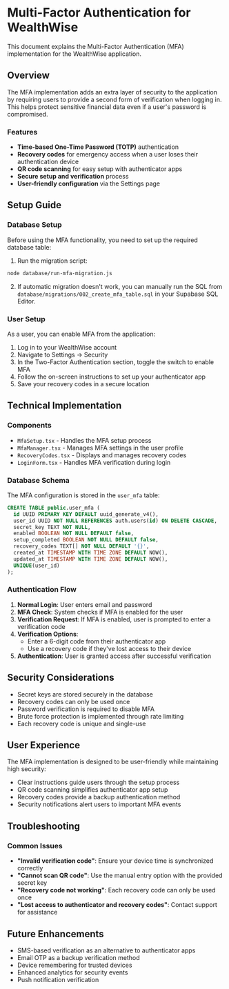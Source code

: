 # Multi-Factor Authentication for WealthWise

This document explains the Multi-Factor Authentication (MFA) implementation for the WealthWise application.

## Overview

The MFA implementation adds an extra layer of security to the application by requiring users to provide a second form of verification when logging in. This helps protect sensitive financial data even if a user's password is compromised.

### Features

- **Time-based One-Time Password (TOTP)** authentication
- **Recovery codes** for emergency access when a user loses their authentication device
- **QR code scanning** for easy setup with authenticator apps
- **Secure setup and verification** process
- **User-friendly configuration** via the Settings page

## Setup Guide

### Database Setup

Before using the MFA functionality, you need to set up the required database table:

1. Run the migration script:
```bash
node database/run-mfa-migration.js
```

2. If automatic migration doesn't work, you can manually run the SQL from `database/migrations/002_create_mfa_table.sql` in your Supabase SQL Editor.

### User Setup

As a user, you can enable MFA from the application:

1. Log in to your WealthWise account
2. Navigate to Settings → Security
3. In the Two-Factor Authentication section, toggle the switch to enable MFA
4. Follow the on-screen instructions to set up your authenticator app
5. Save your recovery codes in a secure location

## Technical Implementation

### Components

- `MfaSetup.tsx` - Handles the MFA setup process
- `MfaManager.tsx` - Manages MFA settings in the user profile
- `RecoveryCodes.tsx` - Displays and manages recovery codes
- `LoginForm.tsx` - Handles MFA verification during login

### Database Schema

The MFA configuration is stored in the `user_mfa` table:

```sql
CREATE TABLE public.user_mfa (
  id UUID PRIMARY KEY DEFAULT uuid_generate_v4(),
  user_id UUID NOT NULL REFERENCES auth.users(id) ON DELETE CASCADE,
  secret_key TEXT NOT NULL,
  enabled BOOLEAN NOT NULL DEFAULT false,
  setup_completed BOOLEAN NOT NULL DEFAULT false,
  recovery_codes TEXT[] NOT NULL DEFAULT '{}',
  created_at TIMESTAMP WITH TIME ZONE DEFAULT NOW(),
  updated_at TIMESTAMP WITH TIME ZONE DEFAULT NOW(),
  UNIQUE(user_id)
);
```

### Authentication Flow

1. **Normal Login**: User enters email and password
2. **MFA Check**: System checks if MFA is enabled for the user
3. **Verification Request**: If MFA is enabled, user is prompted to enter a verification code
4. **Verification Options**:
   - Enter a 6-digit code from their authenticator app
   - Use a recovery code if they've lost access to their device
5. **Authentication**: User is granted access after successful verification

## Security Considerations

- Secret keys are stored securely in the database
- Recovery codes can only be used once
- Password verification is required to disable MFA
- Brute force protection is implemented through rate limiting
- Each recovery code is unique and single-use

## User Experience

The MFA implementation is designed to be user-friendly while maintaining high security:

- Clear instructions guide users through the setup process
- QR code scanning simplifies authenticator app setup
- Recovery codes provide a backup authentication method
- Security notifications alert users to important MFA events

## Troubleshooting

### Common Issues

- **"Invalid verification code"**: Ensure your device time is synchronized correctly
- **"Cannot scan QR code"**: Use the manual entry option with the provided secret key
- **"Recovery code not working"**: Each recovery code can only be used once
- **"Lost access to authenticator and recovery codes"**: Contact support for assistance

## Future Enhancements

- SMS-based verification as an alternative to authenticator apps
- Email OTP as a backup verification method
- Device remembering for trusted devices
- Enhanced analytics for security events
- Push notification verification 